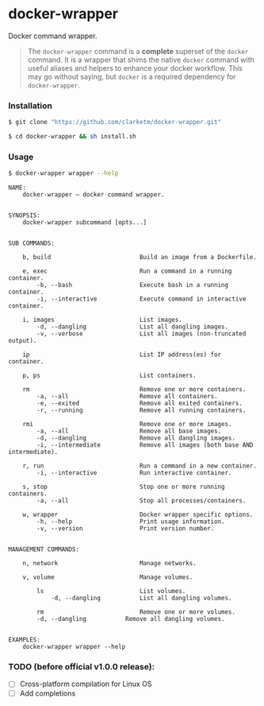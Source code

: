 # docker-wrapper
Docker command wrapper.

> The `docker-wrapper` command is a **complete** superset of the `docker` command. It is a wrapper that shims the native `docker` command with useful aliases and helpers to enhance your docker workflow. This may go without saying, but `docker` is a required dependency for `docker-wrapper`.

### Installation
```bash
$ git clone "https://github.com/clarketm/docker-wrapper.git"

$ cd docker-wrapper && sh install.sh
```

### Usage
```bash
$ docker-wrapper wrapper --help
```

```text
NAME:
	docker-wrapper – docker command wrapper.


SYNOPSIS:
	docker-wrapper subcommand [opts...]


SUB COMMANDS:

	b, build                    	 Build an image from a Dockerfile.

	e, exec                     	 Run a command in a running container.
	    -b, --bash              	 Execute bash in a running container.
	    -i, --interactive       	 Execute command in interactive container.

	i, images                   	 List images.
	    -d, --dangling          	 List all dangling images.
	    -v, --verbose           	 List all images (non-truncated output).

	ip                          	 List IP address(es) for container.

	p, ps                       	 List containers.

	rm                          	 Remove one or more containers.
	    -a, --all               	 Remove all containers.
	    -e, --exited            	 Remove all exited containers.
	    -r, --running           	 Remove all running containers.

	rmi                         	 Remove one or more images.
	    -a, --all               	 Remove all base images.
	    -d, --dangling          	 Remove all dangling images.
	    -i, --intermediate      	 Remove all images (both base AND intermediate).

	r, run                      	 Run a command in a new container.
	    -i, --interactive       	 Run interactive container.

	s, stop                     	 Stop one or more running containers.
	    -a, --all               	 Stop all processes/containers.

	w, wrapper                  	 Docker wrapper specific options.
	    -h, --help              	 Print usage information.
	    -v, --version           	 Print version number.


MANAGEMENT COMMANDS:

	n, network                  	 Manage networks.

	v, volume                   	 Manage volumes.

	    ls                      	 List volumes.
	        -d, --dangling        	 List all dangling volumes.

	    rm                      	 Remove one or more volumes.
		-d, --dangling        	 Remove all dangling volumes.


EXAMPLES:
	docker-wrapper wrapper --help

```

### TODO (before official v1.0.0 release):
- [ ] Cross-platform compilation for Linux OS
- [ ] Add completions
